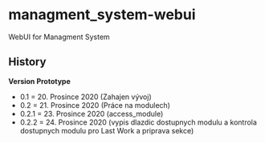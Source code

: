 # managment_system-webui
WebUI for Managment System

## History

**Version Prototype**

* 0.1 = 20. Prosince 2020 (Zahajen vývoj)
* 0.2 = 21. Prosince 2020 (Práce na modulech)
* 0.2.1 = 23. Prosince 2020 (access_module)
* 0.2.2 = 24. Prosince 2020 (vypis dlazdic dostupnych modulu a kontrola dostupnych modulu pro Last Work  a priprava sekce)